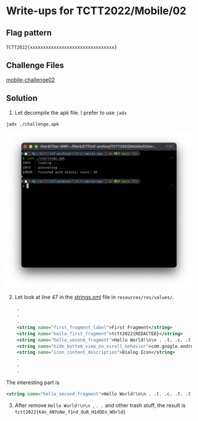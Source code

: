 # Write-ups for TCTT2022/Mobile/02

## Flag pattern

`TCTT2022{xxxxxxxxxxxxxxxxxxxxxxxxxxxxxxxx}`

## Challenge Files

[mobile-challenge02](./mobile-challenge02.zip)

## Solution

1. Let decompile the apk file. I prefer to use `jadx`

```bash
jadx ./challenge.apk
```

![jadx_result](./write-ups/01.png)

2. Let look at line 47 in the [strings.xml](./write-ups/challenge/resources/res/values/strings.xml) file in `resources/res/values/`.

```xml
    .
    .
    .
    <string name="first_fragment_label">First Fragment</string>
    <string name="hello_first_fragment">tctt2022{REDACTED}</string>
    <string name="hello_second_fragment">Hello World!\n\n . .t. .c. .t. .t. .2. .0. .2. .2. .\n{. .K. .4. .n. ._. .4. .N. .Y. .o. .N. .e. ._. .f. .1. .n. .d. ._. .O. .u. .R. ._. .H. .1. .d. .D. .E. .n. ._. .W. .O. .r. .l. .d. .}</string>
    <string name="hide_bottom_view_on_scroll_behavior">com.google.android.material.behavior.HideBottomViewOnScrollBehavior</string>
    <string name="icon_content_description">Dialog Icon</string>
    .
    .
    .
```

The interesting part is

```xml
<string name="hello_second_fragment">Hello World!\n\n . .t. .c. .t. .t. .2. .0. .2. .2. .\n{. .K. .4. .n. ._. .4. .N. .Y. .o. .N. .e. ._. .f. .1. .n. .d. ._. .O. .u. .R. ._. .H. .1. .d. .D. .E. .n. ._. .W. .O. .r. .l. .d. .}</string>
```

3. After remove `Hello World!\n\n `, `. .` and other trash stuff, the result is `tctt2022{K4n_4NYoNe_f1nd_OuR_H1dDEn_WOrld}`
